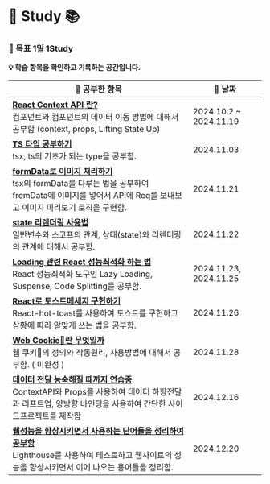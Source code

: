 # 🚀 Study 📚


### 🎯 목표 1일 1Study 


**💡 학습 항목을 확인하고 기록하는 공간입니다.**

| 📖 **공부한 항목** | 📅 **날짜** |
|---------------------------------------------------------|----------------|
| **[React Context API 란?](Archive/react-ContextAPI연습하기.md)** <br>컴포넌트와 컴포넌트의 데이터 이동 방법에 대해서 공부함 (context, props, Lifting State Up) | 2024.10.2 ~ 2024.11.19 |
| **[TS 타입 공부하기](Archive/타입공부.md)** <br>tsx, ts의 기초가 되는 type을 공부함. | 2024.11.03 |
| **[formData로 이미지 처리하기](Archive/formData공부.md)** <br>tsx의 formData를 다루는 법을 공부하여 fromData에 이미지를 넣어서 API에 Req를 보내보고 이미지 미리보기 로직을 구현함. | 2024.11.21 |
| **[state 리렌더링 사용법](Archive/렌더링과변수의관계.md)** <br>일반변수와 스코프의 관계, 상태(state)와 리렌더링의 관계에 대해서 공부함. | 2024.11.22 |
| **[Loading 관련 React 성능최적화 하는 법](Archive/React성능최적화.md)** <br>React 성능최적화 도구인 Lazy Loading, Suspense, Code Splitting를 공부함. | 2024.11.23, 2024.11.25 |
| **[React로 토스트메세지 구현하기](Archive/react-host-toast사용하기.md)** <br>React-hot-toast를 사용하여 토스트를 구현하고 상황에 따라 알맞게 쓰는 법을 공부함. | 2024.11.26 |
| **[Web Cookie🍪란 무엇일까](Archive/웹_Cookie_다루기.md)** <br>웹 쿠키🍪의 정의와 작동원리, 사용방법에 대해서 공부함. ( 미완성 ) | 2024.11.28 |
| **[데이터 전달 능숙해질 때까지 연습중](Archive/ContextAPI_STUDY.md)** <br>ContextAPI와 Props를 사용하여 데이터 하향전달과 리프트업, 양방향 바인딩을 사용하여 간단한 사이드프로젝트를 제작함  | 2024.12.16 |
| **[웹성능을 향상시키면서 사용하는 단어들을 정리하여 공부함](Archive/웹성능점검용어정리.md)** <br>Lighthouse를 사용하여 테스트하고 웹사이트의 성능을 향상시키면서 이에 나오는 용어들을 정리함.  | 2024.12.20 |
